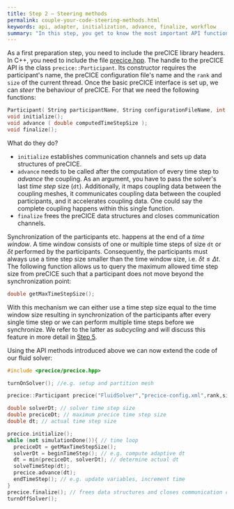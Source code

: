 ```yaml
---
title: Step 2 – Steering methods
permalink: couple-your-code-steering-methods.html
keywords: api, adapter, initialization, advance, finalize, workflow
summary: "In this step, you get to know the most important API functions of preCICE: initialize, advance, and finalize."
---
```



As a first preparation step, you need to include the preCICE library headers. In C++, you need to include the file [precice.hpp](https://github.com/precice/precice/blob/develop/src/precice/precice.hpp).
The handle to the preCICE API is the class `precice::Participant`. Its constructor requires the participant's name, the preCICE configuration file's name and the `rank` and `size` of the current thread. Once the basic preCICE interface is set up, we can _steer_ the behaviour of preCICE. For that we need the following functions:

```cpp
Participant( String participantName, String configurationFileName, int rank, int size );
void initialize();
void advance ( double computedTimeStepSize );
void finalize();
```

What do they do?

* `initialize` establishes communication channels and sets up data structures of preCICE.
* `advance` needs to be called after the computation of every time step to _advance_ the coupling. As an argument, you have to pass the solver's last _time step_ size (`dt`). Additionally, it maps coupling data between the coupling meshes, it communicates coupling data between the coupled participants, and it accelerates coupling data. One could say the complete coupling happens within this single function.
* `finalize` frees the preCICE data structures and closes communication channels.

Synchronization of the participants etc. happens at the end of a _time window_. A time window consists of one or multiple time steps of size `dt` or $\delta t$ performed by the participants. Consequently, the participants must always use a time step size smaller than the time window size, i.e. $\delta t \leq \Delta t$. The following function allows us to query the maximum allowed time step size from preCICE such that a participant does not move beyond the synchronization point:

```cpp
double getMaxTimeStepSize();
```

With this mechanism we can either use a time step size equal to the time window size resulting in synchronization of the participants after every single time step or we can perform multiple time steps before we synchronize. We refer to the latter as _subcycling_ and will discuss this feature in more detail in [Step 5](couple-your-code-time-step-sizes.html).

Using the API methods introduced above we can now extend the code of our fluid solver:

```cpp
#include <precice/precice.hpp>

turnOnSolver(); //e.g. setup and partition mesh

precice::Participant precice("FluidSolver","precice-config.xml",rank,size); // constructor

double solverDt; // solver time step size
double preciceDt; // maximum precice time step size
double dt; // actual time step size

precice.initialize();
while (not simulationDone()){ // time loop
  preciceDt = getMaxTimeStepSize();
  solverDt = beginTimeStep(); // e.g. compute adaptive dt
  dt = min(preciceDt, solverDt); // determine actual dt
  solveTimeStep(dt);
  precice.advance(dt);
  endTimeStep(); // e.g. update variables, increment time
}
precice.finalize(); // frees data structures and closes communication channels
turnOffSolver();
```
